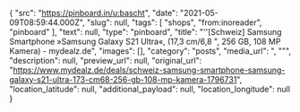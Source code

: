 {
  "src": "https://pinboard.in/u:bascht",
  "date": "2021-05-09T08:59:44.000Z",
  "slug": null,
  "tags": [
    "shops",
    "from:inoreader",
    "pinboard"
  ],
  "text": null,
  "type": "pinboard",
  "title": "''[Schweiz] Samsung Smartphone »Samsung Galaxy S21 Ultra«, (17,3 cm/6,8 \", 256 GB, 108 MP Kamera) - mydealz.de",
  "images": [],
  "category": "posts",
  "media_url": ", \"\"",
  "description": null,
  "preview_url": null,
  "original_url": "https://www.mydealz.de/deals/schweiz-samsung-smartphone-samsung-galaxy-s21-ultra-173-cm68-256-gb-108-mp-kamera-1796731",
  "location_latitude": null,
  "additional_payload": null,
  "location_longitude": null
}